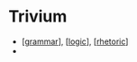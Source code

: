 # Trivium
- [[grammar]], [[logic]], [[rhetoric]]
- 

[//begin]: # "Autogenerated link references for markdown compatibility"
[grammar]: grammar "grammar"
[logic]: logic "Logic"
[rhetoric]: rhetoric "Rhetoric"
[//end]: # "Autogenerated link references"